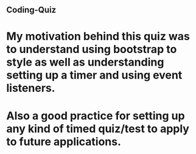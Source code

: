 ## Coding-Quiz

# My motivation behind this quiz was to understand using bootstrap to style as well as understanding setting up a timer and using event listeners. 
# Also a good practice for setting up any kind of timed quiz/test to apply to future applications.
